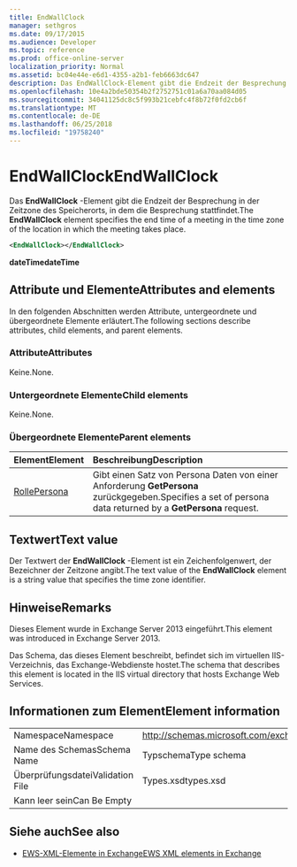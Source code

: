 ```yaml
---
title: EndWallClock
manager: sethgros
ms.date: 09/17/2015
ms.audience: Developer
ms.topic: reference
ms.prod: office-online-server
localization_priority: Normal
ms.assetid: bc04e44e-e6d1-4355-a2b1-feb6663dc647
description: Das EndWallClock-Element gibt die Endzeit der Besprechung in der Zeitzone des Speicherorts, in dem die Besprechung stattfindet.
ms.openlocfilehash: 10e4a2bde50354b2f2752751c01a6a70aa084d05
ms.sourcegitcommit: 34041125dc8c5f993b21cebfc4f8b72f0fd2cb6f
ms.translationtype: MT
ms.contentlocale: de-DE
ms.lasthandoff: 06/25/2018
ms.locfileid: "19758240"
---
```

# <a name="endwallclock"></a><span data-ttu-id="9d76c-103">EndWallClock</span><span class="sxs-lookup"><span data-stu-id="9d76c-103">EndWallClock</span></span>

<span data-ttu-id="9d76c-104">Das **EndWallClock** -Element gibt die Endzeit der Besprechung in der Zeitzone des Speicherorts, in dem die Besprechung stattfindet.</span><span class="sxs-lookup"><span data-stu-id="9d76c-104">The **EndWallClock** element specifies the end time of a meeting in the time zone of the location in which the meeting takes place.</span></span> 
  
```XML
<EndWallClock></EndWallClock>
```

 <span data-ttu-id="9d76c-105">**dateTime**</span><span class="sxs-lookup"><span data-stu-id="9d76c-105">**dateTime**</span></span>
## <a name="attributes-and-elements"></a><span data-ttu-id="9d76c-106">Attribute und Elemente</span><span class="sxs-lookup"><span data-stu-id="9d76c-106">Attributes and elements</span></span>

<span data-ttu-id="9d76c-107">In den folgenden Abschnitten werden Attribute, untergeordnete und übergeordnete Elemente erläutert.</span><span class="sxs-lookup"><span data-stu-id="9d76c-107">The following sections describe attributes, child elements, and parent elements.</span></span>
  
### <a name="attributes"></a><span data-ttu-id="9d76c-108">Attribute</span><span class="sxs-lookup"><span data-stu-id="9d76c-108">Attributes</span></span>

<span data-ttu-id="9d76c-109">Keine.</span><span class="sxs-lookup"><span data-stu-id="9d76c-109">None.</span></span>
  
### <a name="child-elements"></a><span data-ttu-id="9d76c-110">Untergeordnete Elemente</span><span class="sxs-lookup"><span data-stu-id="9d76c-110">Child elements</span></span>

<span data-ttu-id="9d76c-111">Keine.</span><span class="sxs-lookup"><span data-stu-id="9d76c-111">None.</span></span>
  
### <a name="parent-elements"></a><span data-ttu-id="9d76c-112">Übergeordnete Elemente</span><span class="sxs-lookup"><span data-stu-id="9d76c-112">Parent elements</span></span>

|<span data-ttu-id="9d76c-113">**Element**</span><span class="sxs-lookup"><span data-stu-id="9d76c-113">**Element**</span></span>|<span data-ttu-id="9d76c-114">**Beschreibung**</span><span class="sxs-lookup"><span data-stu-id="9d76c-114">**Description**</span></span>|
|:-----|:-----|
|[<span data-ttu-id="9d76c-115">Rolle</span><span class="sxs-lookup"><span data-stu-id="9d76c-115">Persona</span></span>](persona.md) <br/> |<span data-ttu-id="9d76c-116">Gibt einen Satz von Persona Daten von einer Anforderung **GetPersona** zurückgegeben.</span><span class="sxs-lookup"><span data-stu-id="9d76c-116">Specifies a set of persona data returned by a **GetPersona** request.</span></span>  <br/> |
   
## <a name="text-value"></a><span data-ttu-id="9d76c-117">Textwert</span><span class="sxs-lookup"><span data-stu-id="9d76c-117">Text value</span></span>

<span data-ttu-id="9d76c-118">Der Textwert der **EndWallClock** -Element ist ein Zeichenfolgenwert, der Bezeichner der Zeitzone angibt.</span><span class="sxs-lookup"><span data-stu-id="9d76c-118">The text value of the **EndWallClock** element is a string value that specifies the time zone identifier.</span></span> 
  
## <a name="remarks"></a><span data-ttu-id="9d76c-119">Hinweise</span><span class="sxs-lookup"><span data-stu-id="9d76c-119">Remarks</span></span>

<span data-ttu-id="9d76c-120">Dieses Element wurde in Exchange Server 2013 eingeführt.</span><span class="sxs-lookup"><span data-stu-id="9d76c-120">This element was introduced in Exchange Server 2013.</span></span>
  
<span data-ttu-id="9d76c-121">Das Schema, das dieses Element beschreibt, befindet sich im virtuellen IIS-Verzeichnis, das Exchange-Webdienste hostet.</span><span class="sxs-lookup"><span data-stu-id="9d76c-121">The schema that describes this element is located in the IIS virtual directory that hosts Exchange Web Services.</span></span>
  
## <a name="element-information"></a><span data-ttu-id="9d76c-122">Informationen zum Element</span><span class="sxs-lookup"><span data-stu-id="9d76c-122">Element information</span></span>

|||
|:-----|:-----|
|<span data-ttu-id="9d76c-123">Namespace</span><span class="sxs-lookup"><span data-stu-id="9d76c-123">Namespace</span></span>  <br/> |http://schemas.microsoft.com/exchange/services/2006/types  <br/> |
|<span data-ttu-id="9d76c-124">Name des Schemas</span><span class="sxs-lookup"><span data-stu-id="9d76c-124">Schema Name</span></span>  <br/> |<span data-ttu-id="9d76c-125">Typschema</span><span class="sxs-lookup"><span data-stu-id="9d76c-125">Type schema</span></span>  <br/> |
|<span data-ttu-id="9d76c-126">Überprüfungsdatei</span><span class="sxs-lookup"><span data-stu-id="9d76c-126">Validation File</span></span>  <br/> |<span data-ttu-id="9d76c-127">Types.xsd</span><span class="sxs-lookup"><span data-stu-id="9d76c-127">types.xsd</span></span>  <br/> |
|<span data-ttu-id="9d76c-128">Kann leer sein</span><span class="sxs-lookup"><span data-stu-id="9d76c-128">Can Be Empty</span></span>  <br/> ||
   
## <a name="see-also"></a><span data-ttu-id="9d76c-129">Siehe auch</span><span class="sxs-lookup"><span data-stu-id="9d76c-129">See also</span></span>



- [<span data-ttu-id="9d76c-130">EWS-XML-Elemente in Exchange</span><span class="sxs-lookup"><span data-stu-id="9d76c-130">EWS XML elements in Exchange</span></span>](ews-xml-elements-in-exchange.md)

